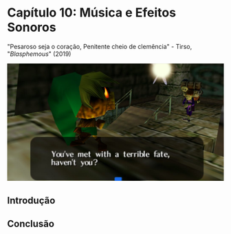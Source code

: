 
# Capítulo 10: Música e Efeitos Sonoros
"Pesaroso seja o coração, Penitente cheio de clemência" - Tirso, "_Blasphemous_" (2019)

![Capítulo 10 capa](../Arquivos/Imagens/capa_05.jpg 'Sorrowful be the heart, Penitent One full of clemency.')

## Introdução

## Conclusão
